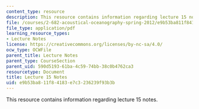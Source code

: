 ```yaml
---
content_type: resource
description: This resource contains information regarding lecture 15 notes.
file: /courses/2-682-acoustical-oceanography-spring-2012/e9b53ba811f84183e7c3236239f93b3b_MIT2_682S12_lec15.pdf
file_type: application/pdf
learning_resource_types:
- Lecture Notes
license: https://creativecommons.org/licenses/by-nc-sa/4.0/
ocw_type: OCWFile
parent_title: Lecture Notes
parent_type: CourseSection
parent_uid: 590d5193-61ba-4c59-74bb-38c0b4762ca3
resourcetype: Document
title: Lecture 15 Notes
uid: e9b53ba8-11f8-4183-e7c3-236239f93b3b
---
```

This resource contains information regarding lecture 15 notes.